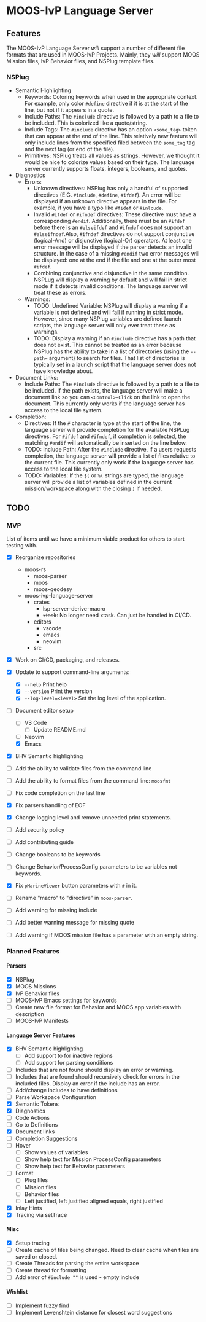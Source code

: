 # MOOS-IvP Language Server

## Features

The MOOS-IvP Language Server *will* support a number of different file
formats that are used in MOOS-IvP Projects. Mainly, they *will* support
MOOS Mission files, IvP Behavior files, and NSPlug template files. 

### NSPlug
  * Semantic Highlighting
    * Keywords: Coloring keywords when used in the appropriate context. For 
      example, only color `#define` directive if it is at the start of the
      line, but not if it appears in a quote. 
    * Include Paths: The `#include` directive is followed by a path to a file
      to be included. This is colorized like a quote/string.
    * Include Tags: The `#include` directive has an option `<some_tag>` token
      that can appear at the end of the line. This relatively new feature will
      only include lines from the specified filed between the `some_tag` tag
      and the next tag (or end of the file). 
    * Primitives: NSPlug treats all values as strings. However, we thought it
      would be nice to colorize values based on their type. The language
      server currently supports floats, integers, booleans, and quotes.
  * Diagnostics
    * Errors: 
      - Unknown directives: NSPlug has only a handful of supported directives
        (E.G. `#include`, `#define`, `#ifdef`). An error will be displayed if
        an unknown directive appears in the file. For example, if you have a 
        typo like `#fidef` or `#inlcude`. 
      - Invalid `#ifdef` or `#ifndef` directives: These directive must have a 
        corresponding `#endif`. Additionally, there must be an `#ifdef` before
        there is an `#elseifdef` and `#ifndef` does not support an 
        `#elseifndef`.Also, `#ifndef` directives do not support conjunctive
        (logical-And) or disjunctive (logical-Or) operators. At least one error
        message will be displayed if the parser detects an invalid structure. 
        In the case of a missing `#endif` two error messages will be displayed:
        one at the end if the file and one at the outer most `#ifdef`.
      - Combining conjunctive and disjunctive in the same condition. 
        NSPLug will display a warning by default and will fail in strict mode
        if it detects invalid conditions. The language server will treat these
        as errors.
    * Warnings: 
      - TODO: Undefined Variable: NSPlug will display a warning if a variable
        is not defined and will fail if running in strict mode. However, since
        many NSPlug variables are defined launch scripts, the language server
        will only ever treat these as warnings. 
      - TODO: Display a warning if an `#include` directive has a path that
        does not exist. This cannot be treated as an error because NSPlug
        has the ability to take in a list of directories (using the `--path=`
        argument) to search for files. That list of directories is typically
        set in a launch script that the language server does not have knowledge
        about.
  * Document Links:
    * Include Paths: The `#include` directive is followed by a path to a file
      to be included. If the path exists, the language server will make a 
      document link so you can `<Control>-Click` on the link to open the
      document. This currently only works if the language server has access
      to the local file system. 
  * Completion:
    * Directives: If the `#` character is type at the start of the line, the
      language server will provide completion for the available NSPLug
      directives. For `#ifdef` and `#ifndef`, if completion is selected, the
      matching `#endif` will automatically be inserted on the line below.
    * TODO: Include Path: After the `#include` directive, if a users requests
      completion, the language server will provide a list of files relative
      to the current file. This currently only work if the language server has
      access to the local file system.
    * TODO: Variables: If the `$(` or `%(` strings are typed, the language
      server will provide a list of variables defined in the current
      mission/workspace along with the closing `)` if needed.


## TODO

### MVP

List of items until we have a minimum viable product for others to start
testing with. 

* [X] Reorganize repositories
     - moos-rs
        - moos-parser
        - moos
        - moos-geodesy
     - moos-ivp-language-server
       - crates
         - lsp-server-derive-macro
         - ~~xtask~~: No longer need xtask. Can just be handled in CI/CD.
       - editors
         - vscode
         - emacs
         - neovim
       - src
* [X] Work on CI/CD, packaging, and releases.
* [X] Update to support command-line arguments:
  - [X] `--help` Print help
  - [X] `--version` Print the version
  - [X] `--log-level=<level>` Set the log level of the application.
* [ ] Document editor setup
  - [ ] VS Code
    - [ ] Update README.md
  - [ ] Neovim
  - [X] Emacs
* [X] BHV Semantic highlighting
* [ ] Add the ability to validate files from the command line
* [ ] Add the ability to format files from the command line: `moosfmt`
* [ ] Fix code completion on the last line
* [X] Fix parsers handling of EOF
* [X] Change logging level and remove unneeded print statements.
* [ ] Add security policy
* [ ] Add contributing guide
* [ ] Change booleans to be keywords
* [ ] Change Behavior/ProcessConfig parameters to be variables not keywords.
* [X] Fix `pMarineViewer` button parameters with `#` in it.
* [ ] Rename "macro" to "directive" in `moos-parser`. 
* [ ] Add warning for missing include
* [ ] Add better warning message for missing quote
* [ ] Add warning if MOOS mission file has a parameter with an empty string.


### Planned Features

#### Parsers

* [X] NSPlug
* [X] MOOS Missions
* [X] IvP Behavior files
* [ ] MOOS-IvP Emacs settings for keywords
* [ ] Create new file format for Behavior and MOOS app variables with description
* [ ] MOOS-IvP Manifests

#### Language Server Features

* [X] BHV Semantic highlighting
  - [ ] Add support to for inactive regions
  - [ ] Add support for parsing conditions
* [ ] Includes that are not found should display an error or warning.
* [ ] Includes that are found should recursively check for errors in the
      included files. Display an error if the include has an error.
* [ ] Add/change includes to have definitions
* [ ] Parse Workspace Configuration
* [X] Semantic Tokens
* [X] Diagnostics
* [ ] Code Actions
* [ ] Go to Definitions
* [X] Document links
* [ ] Completion Suggestions
* [ ] Hover
  - [ ] Show values of variables
  - [ ] Show help text for Mission ProcessConfig parameters
  - [ ] Show help text for Behavior parameters
* [ ] Format
  - [ ] Plug files
  - [ ] Mission files
  - [ ] Behavior files
  - [ ] Left justified, left justified aligned equals, right justified
* [X] Inlay Hints
* [X] Tracing via setTrace

#### Misc

  - [X] Setup tracing
  - [ ] Create cache of files being changed. Need to clear cache when files
        are saved or closed.
  - [ ] Create Threads for parsing the entire workspace
  - [ ] Create thread for formatting
  - [ ] Add error of `#include ""` is used - empty include

#### Wishlist

  - [ ] Implement fuzzy find
  - [ ] Implement Levenshtein distance for closest word suggestions
